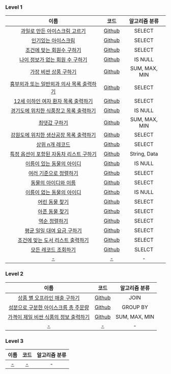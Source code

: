 
### Level 1
|                                             이름                                              |                                                         코드                                                         |    알고리즘 분류    |
|:-------------------------------------------------------------------------------------------:|:------------------------------------------------------------------------------------------------------------------:|:-------------:|
|    [과일로 만든 아이스크림 고르기](https://school.programmers.co.kr/learn/courses/30/lessons/133025)     |   [Github](https://github.com/leeyungi/Problem_Solving/blob/main/SQL/Programmers/Level_1/SQL_과일로만든아이스크림고르기.sql)    |    SELECT     |
|       [인기있는 아이스크림](https://school.programmers.co.kr/learn/courses/30/lessons/133024)        |     [Github](https://github.com/leeyungi/Problem_Solving/blob/main/SQL/Programmers/Level_1/SQL_인기있는아이스크림.sql)      |    SELECT     |
|     [조건에 맞는 회원수 구하기](https://school.programmers.co.kr/learn/courses/30/lessons/131535)      |    [Github](https://github.com/leeyungi/Problem_Solving/blob/main/SQL/Programmers/Level_1/SQL_조건에맞는회원수구하기.sql)     |    SELECT     |
|   [나이 정보가 없는 회원 수 구하기](https://school.programmers.co.kr/learn/courses/30/lessons/131528)    |   [Github](https://github.com/leeyungi/Problem_Solving/blob/main/SQL/Programmers/Level_1/SQL_나이정보가없는회원수구하기.sql)    |    IS NULL    |
|      [가장 비싼 상품 구하기](https://school.programmers.co.kr/learn/courses/30/lessons/131697)       |     [Github](https://github.com/leeyungi/Problem_Solving/blob/main/SQL/Programmers/Level_1/SQL_가장비싼상품구하기.sql)      | SUM, MAX, MIN |
| [흉부외과 또는 일반외과 의사 목록 출력하기](https://school.programmers.co.kr/learn/courses/30/lessons/132203) | [Github](https://github.com/leeyungi/Problem_Solving/blob/main/SQL/Programmers/Level_1/SQL_흉부외과또는일반외과의사목록출력하기.sql) |    SELECT     |
|  [12세 이하인 여자 환자 목록 출력하기](https://school.programmers.co.kr/learn/courses/30/lessons/132201)  |  [Github](https://github.com/leeyungi/Problem_Solving/blob/main/SQL/Programmers/Level_1/SQL_12세이하인여자환자목록출력하기.sql)  |    SELECT     |
|  [경기도에 위치한 식품창고 목록 출력하기](https://school.programmers.co.kr/learn/courses/30/lessons/131114)  | [Github](https://github.com/leeyungi/Problem_Solving/blob/main/SQL/Programmers/Level_1/SQL_경기도에위치한식품창고목록출력하기.sql)  |    IS NULL    |
|         [최댓값 구하기](https://school.programmers.co.kr/learn/courses/30/lessons/59415)          |       [Github](https://github.com/leeyungi/Problem_Solving/blob/main/SQL/Programmers/Level_1/SQL_최댓값구하기.sql)       | SUM, MAX, MIN |
|  [강원도에 위치한 생산공장 목록 출력하기](https://school.programmers.co.kr/learn/courses/30/lessons/131112)  | [Github](https://github.com/leeyungi/Problem_Solving/blob/main/SQL/Programmers/Level_1/SQL_강원도에위치한생산공장목록출력하기.sql)  |    SELECT     |
|        [상위 n개 레코드](https://school.programmers.co.kr/learn/courses/30/lessons/59405)         |      [Github](https://github.com/leeyungi/Problem_Solving/blob/main/SQL/Programmers/Level_1/SQL_상위n개레코드.sql)       |    SELECT     |
| [특정 옵션이 포함된 자동차 리스트 구하기](https://school.programmers.co.kr/learn/courses/30/lessons/157343)  | [Github](https://github.com/leeyungi/Problem_Solving/blob/main/SQL/Programmers/Level_1/SQL_특정옵션이포함된자동차리스트구하기.sql)  | String, Data  |
|      [이름이 있는 동물의 아이디](https://school.programmers.co.kr/learn/courses/30/lessons/59407)      |    [Github](https://github.com/leeyungi/Problem_Solving/blob/main/SQL/Programmers/Level_1/SQL_이름이있는동물의아이디.sql)     |    IS NULL    |
|       [여러 기준으로 정렬하기](https://school.programmers.co.kr/learn/courses/30/lessons/59404)       |     [Github](https://github.com/leeyungi/Problem_Solving/blob/main/SQL/Programmers/Level_1/SQL_여러기준으로정렬하기.sql)     |    SELECT     |
|       [동물의 아이디와 이름](https://school.programmers.co.kr/learn/courses/30/lessons/59403)        |     [Github](https://github.com/leeyungi/Problem_Solving/blob/main/SQL/Programmers/Level_1/SQL_동물의아이디와이름.sql)      |    SELECT     |
|      [이름이 없는 동물의 아이디](https://school.programmers.co.kr/learn/courses/30/lessons/59039)      |    [Github](https://github.com/leeyungi/Problem_Solving/blob/main/SQL/Programmers/Level_1/SQL_이름이없는동물의아이디.sql)     |    IS NULL    |
|         [어린 동물 찾기](https://school.programmers.co.kr/learn/courses/30/lessons/59037)         |       [Github](https://github.com/leeyungi/Problem_Solving/blob/main/SQL/Programmers/Level_1/SQL_어린동물찾기.sql)       |    SELECT     |
|         [아픈 동물 찾기](https://school.programmers.co.kr/learn/courses/30/lessons/59036)         |       [Github](https://github.com/leeyungi/Problem_Solving/blob/main/SQL/Programmers/Level_1/SQL_아픈동물찾기.sql)       |    SELECT     |
|         [역순 정렬하기](https://school.programmers.co.kr/learn/courses/30/lessons/59036)          |       [Github](https://github.com/leeyungi/Problem_Solving/blob/main/SQL/Programmers/Level_1/SQL_역순정렬하기.sql)       |    SELECT     |
|     [평균 일일 대여 요금 구하기](https://school.programmers.co.kr/learn/courses/30/lessons/59036)      |    [Github](https://github.com/leeyungi/Problem_Solving/blob/main/SQL/Programmers/Level_1/SQL_평균일일대여요금구하기.sql)     |    SELECT     |
|   [조건에 맞는 도서 리스트 출력하기](https://school.programmers.co.kr/learn/courses/30/lessons/144853)    |   [Github](https://github.com/leeyungi/Problem_Solving/blob/main/SQL/Programmers/Level_1/SQL_조건에맞는도서리스트출력하기.sql)   |    SELECT     |
|       [모든 레코드 조회하기](https://school.programmers.co.kr/learn/courses/30/lessons/59034)        |     [Github](https://github.com/leeyungi/Problem_Solving/blob/main/SQL/Programmers/Level_1/SQL_모든레코드조회하기.sql)      |    SLELCT     |
|                                            [-]()                                            |                                                       [-]()                                                        |       -       |

### Level 2
|                                            이름                                             |                                                        코드                                                        |    알고리즘 분류    |
|:-----------------------------------------------------------------------------------------:|:----------------------------------------------------------------------------------------------------------------:|:-------------:|
|   [상품 별 오프라인 매출 구하기](https://school.programmers.co.kr/learn/courses/30/lessons/131533)    |   [Github](https://github.com/leeyungi/Problem_Solving/blob/main/SQL/Programmers/Level_2/SQL_상품별오프라인매출구하기.sql)   |     JOIN      |
| [성분으로 구분한 아이스크름 총 주문량](https://school.programmers.co.kr/learn/courses/30/lessons/133026)  | [Github](https://github.com/leeyungi/Problem_Solving/blob/main/SQL/Programmers/Level_2/SQL_성분우르구분한아이스크림총주문량.sql) |   GROUP BY    |
| [가격이 제일 비싼 식품의 정보 출력하기](https://school.programmers.co.kr/learn/courses/30/lessons/133026) | [Github](https://github.com/leeyungi/Problem_Solving/blob/main/SQL/Programmers/Level_2/SQL_가격이제일비싼식품의정보출력하기.sql) | SUM, MAX, MIN |
|                                           [-]()                                           |                                                      [-]()                                                       |       -       |

### Level 3
|  이름   |   코드   | 알고리즘 분류 |
|:-----:|:------:|:-------:|
| [-]() | [-]()  |    -    |
